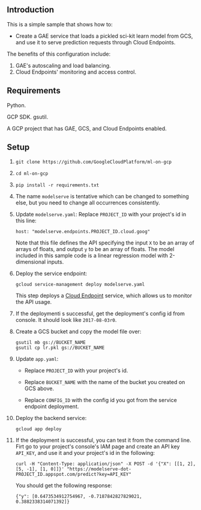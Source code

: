 
## Introduction

This is a simple sample that shows how to:

- Create a GAE service that loads a pickled sci-kit learn model from GCS, and use it to serve prediction requests through Cloud Endpoints.

The benefits of this configuration include:

1. GAE's autoscaling and load balancing.
1. Cloud Endpoints' monitoring and access control.


## Requirements

Python.

GCP SDK.  gsutil.

A GCP project that has GAE, GCS, and Cloud Endpoints enabled.


## Setup

1. `git clone https://github.com/GoogleCloudPlatform/ml-on-gcp`

1. `cd ml-on-gcp`

1. `pip install -r requirements.txt`

1. The name `modelserve` is tentative which can be changed to something else, but you need to change all occurrences consistently.

1. Update `modelserve.yaml`:  Replace `PROJECT_ID` with your project's id in this line:

    `host: "modelserve.endpoints.PROJECT_ID.cloud.goog"`

    Note that this file defines the API specifying the input `X` to be an array of arrays of floats, and output `y` to be an array of floats.  The model included in this sample code is a linear regression model with 2-dimensional inputs.

1. Deploy the service endpoint:

    `gcloud service-management deploy modelserve.yaml`

    This step deploys a [Cloud Endpoint](https://cloud.google.com/endpoints/) service, which allows us to monitor the API usage.

1. If the deploymenti s successful, get the deployment's config id from console.  It should look like `2017-08-03r0`.

1. Create a GCS bucket and copy the model file over:

    ```
    gsutil mb gs://BUCKET_NAME
    gsutil cp lr.pkl gs://BUCKET_NAME
    ```

1. Update `app.yaml`:  

    - Replace `PROJECT_ID` with your project's id.

    - Replace `BUCKET_NAME` with the name of the bucket you created on GCS above.

    - Replace `CONFIG_ID` with the config id you got from the service endpoint deployment.

1. Deploy the backend service:

    `gcloud app deploy`


1. If the deployment is successful, you can test it from the command line.  Firt go to your project's console's IAM page and create an API key `API_KEY`, and use it and your project's id in the following:

    `curl -H "Content-Type: application/json" -X POST -d '{"X": [[1, 2], [5, -1], [1, 0]]}' "https://modelserve-dot-PROJECT_ID.appspot.com/predict?key=API_KEY"`

    You should get the following response:

    `{"y": [0.6473534912754967, -0.7187842827829021, 0.3882338314071392]}`





